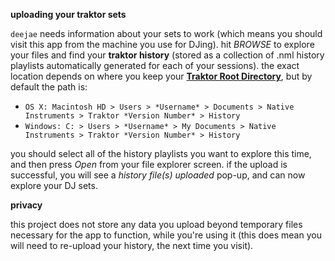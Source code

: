 **uploading your traktor sets**

`deejae` needs information about your sets to work (which means you should visit this app from the machine you use for DJing). hit *BROWSE* to explore your files and find your **traktor history** (stored as a collection of .nml history playlists automatically generated for each of your sessions). the exact location depends on where you keep your [**Traktor Root Directory**](https://support.native-instruments.com/hc/en-us/articles/210274225-What-Files-and-Folders-does-TRAKTOR-Install-on-my-System-), but by default the path is:

- `OS X: Macintosh HD > Users > *Username* > Documents > Native Instruments > Traktor *Version Number* > History`
- `Windows: C: > Users > *Username* > My Documents > Native Instruments > Traktor *Version Number* > History`

you should select all of the history playlists you want to explore this time, and then press *Open* from your file explorer screen. if the upload is successful, you will see a *history file(s) uploaded* pop-up, and can now explore your DJ sets.

**privacy**

this project does not store any data you upload beyond temporary files necessary for the app to function, while you're using it (this does mean you will need to re-upload your history, the next time you visit).

